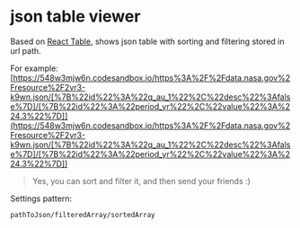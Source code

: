 # json table viewer

Based on [React Table](https://react-table.js.org), shows json table with sorting and filtering stored in url path.

For example: [https://548w3mjw6n.codesandbox.io/https%3A%2F%2Fdata.nasa.gov%2Fresource%2F2vr3-k9wn.json/[%7B%22id%22%3A%22q_au_1%22%2C%22desc%22%3Afalse%7D]/[%7B%22id%22%3A%22period_yr%22%2C%22value%22%3A%224.3%22%7D]](https://548w3mjw6n.codesandbox.io/https%3A%2F%2Fdata.nasa.gov%2Fresource%2F2vr3-k9wn.json/[%7B%22id%22%3A%22q_au_1%22%2C%22desc%22%3Afalse%7D]/[%7B%22id%22%3A%22period_yr%22%2C%22value%22%3A%224.3%22%7D])

> Yes, you can sort and filter it, and then send your friends :)

Settings pattern:

`pathToJson/filteredArray/sortedArray`